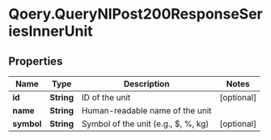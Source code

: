 # Qoery.QueryNlPost200ResponseSeriesInnerUnit

## Properties

Name | Type | Description | Notes
------------ | ------------- | ------------- | -------------
**id** | **String** | ID of the unit | [optional] 
**name** | **String** | Human-readable name of the unit | 
**symbol** | **String** | Symbol of the unit (e.g., $, %, kg) | [optional] 


